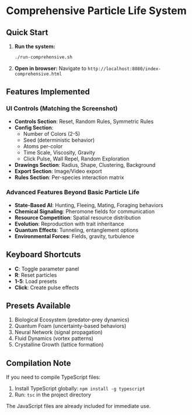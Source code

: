 # Comprehensive Particle Life System

## Quick Start

1. **Run the system:**
   ```bash
   ./run-comprehensive.sh
   ```

2. **Open in browser:**
   Navigate to `http://localhost:8080/index-comprehensive.html`

## Features Implemented

### UI Controls (Matching the Screenshot)
- **Controls Section**: Reset, Random Rules, Symmetric Rules
- **Config Section**: 
  - Number of Colors (2-5)
  - Seed (deterministic behavior)
  - Atoms per-color
  - Time Scale, Viscosity, Gravity
  - Click Pulse, Wall Repel, Random Exploration
- **Drawings Section**: Radius, Shape, Clustering, Background
- **Export Section**: Image/Video export
- **Rules Section**: Per-species interaction matrix

### Advanced Features Beyond Basic Particle Life
- **State-Based AI**: Hunting, Fleeing, Mating, Foraging behaviors
- **Chemical Signaling**: Pheromone fields for communication
- **Resource Competition**: Spatial resource distribution
- **Evolution**: Reproduction with trait inheritance
- **Quantum Effects**: Tunneling, entanglement options
- **Environmental Forces**: Fields, gravity, turbulence

## Keyboard Shortcuts
- **C**: Toggle parameter panel
- **R**: Reset particles
- **1-5**: Load presets
- **Click**: Create pulse effects

## Presets Available
1. Biological Ecosystem (predator-prey dynamics)
2. Quantum Foam (uncertainty-based behaviors)
3. Neural Network (signal propagation)
4. Fluid Dynamics (vortex patterns)
5. Crystalline Growth (lattice formation)

## Compilation Note

If you need to compile TypeScript files:
1. Install TypeScript globally: `npm install -g typescript`
2. Run: `tsc` in the project directory

The JavaScript files are already included for immediate use.